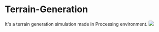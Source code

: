 # Terrain-Generation
It's a terrain generation simulation made in Processing environment. 
<img src="https://www.aayushagarwal.me/assets/img/Works/Terrain_with_Perlin_Noise.png">
